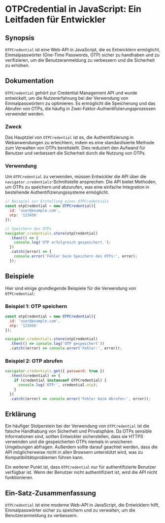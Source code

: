 <!--
Meta Description: # OTPCredential in JavaScript: Ein Leitfaden für Entwickler ## Synopsis `OTPCredential` ist eine Web-API in JavaScript, die es Entwicklern ermöglicht,...
Meta Keywords: die, otpcredential, otp, und, error
-->

# OTPCredential in JavaScript: Ein Leitfaden für Entwickler

## Synopsis
`OTPCredential` ist eine Web-API in JavaScript, die es Entwicklern ermöglicht, Einmalpasswörter (One-Time Passwords, OTP) sicher zu handhaben und zu verifizieren, um die Benutzeranmeldung zu verbessern und die Sicherheit zu erhöhen.

## Dokumentation
`OTPCredential` gehört zur Credential Management API und wurde entwickelt, um die Nutzererfahrung bei der Verwendung von Einmalpasswörtern zu optimieren. Es ermöglicht die Speicherung und das Abrufen von OTPs, die häufig in Zwei-Faktor-Authentifizierungsprozessen verwendet werden. 

### Zweck
Das Hauptziel von `OTPCredential` ist es, die Authentifizierung in Webanwendungen zu erleichtern, indem es eine standardisierte Methode zum Verwalten von OTPs bereitstellt. Dies reduziert den Aufwand für Benutzer und verbessert die Sicherheit durch die Nutzung von OTPs.

### Verwendung
Um `OTPCredential` zu verwenden, müssen Entwickler die API über die `navigator.credentials`-Schnittstelle ansprechen. Die API bietet Methoden, um OTPs zu speichern und abzurufen, was eine einfache Integration in bestehende Authentifizierungssysteme ermöglicht.

```javascript
// Beispiel zur Erstellung eines OTPCredentials
const otpCredential = new OTPCredential({
  id: 'user@example.com',
  otp: '123456'
});

// Speichern des OTPs
navigator.credentials.store(otpCredential)
  .then(() => {
    console.log('OTP erfolgreich gespeichert.');
  })
  .catch((error) => {
    console.error('Fehler beim Speichern des OTPs:', error);
  });
```

## Beispiele
Hier sind einige grundlegende Beispiele für die Verwendung von `OTPCredential`:

### Beispiel 1: OTP speichern
```javascript
const otpCredential = new OTPCredential({
  id: 'user@example.com',
  otp: '123456'
});

navigator.credentials.store(otpCredential)
  .then(() => console.log('OTP gespeichert'))
  .catch((error) => console.error('Fehler:', error));
```

### Beispiel 2: OTP abrufen
```javascript
navigator.credentials.get({ password: true })
  .then((credential) => {
    if (credential instanceof OTPCredential) {
      console.log('OTP:', credential.otp);
    }
  })
  .catch((error) => console.error('Fehler beim Abrufen:', error));
```

## Erklärung
Ein häufiger Stolperstein bei der Verwendung von `OTPCredential` ist die falsche Handhabung von Sicherheit und Privatsphäre. Da OTPs sensible Informationen sind, sollten Entwickler sicherstellen, dass sie HTTPS verwenden und die gespeicherten OTPs niemals in unsicheren Umgebungen abfragen. Außerdem sollte darauf geachtet werden, dass die API möglicherweise nicht in allen Browsern unterstützt wird, was zu Kompatibilitätsproblemen führen kann.

Ein weiterer Punkt ist, dass `OTPCredential` nur für authentifizierte Benutzer verfügbar ist. Wenn der Benutzer nicht authentifiziert ist, wird die API nicht funktionieren.

## Ein-Satz-Zusammenfassung
`OTPCredential` ist eine moderne Web-API in JavaScript, die Entwicklern hilft, Einmalpasswörter sicher zu speichern und zu verwalten, um die Benutzeranmeldung zu verbessern.